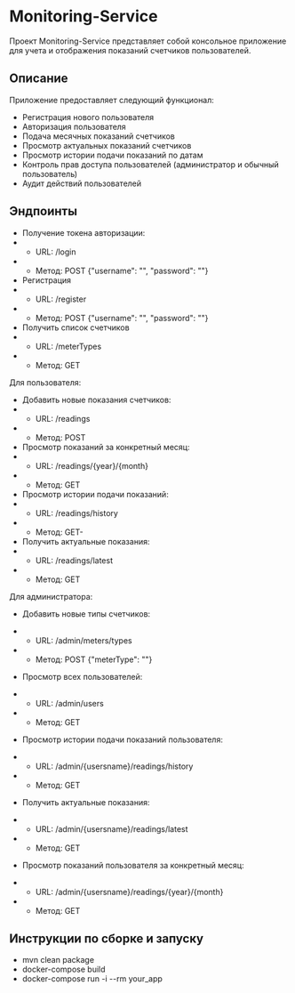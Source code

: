 # Monitoring-Service

Проект Monitoring-Service представляет собой консольное приложение для учета и отображения показаний счетчиков
пользователей.

## Описание

Приложение предоставляет следующий функционал:

- Регистрация нового пользователя
- Авторизация пользователя
- Подача месячных показаний счетчиков
- Просмотр актуальных показаний счетчиков
- Просмотр истории подачи показаний по датам
- Контроль прав доступа пользователей (администратор и обычный пользователь)
- Аудит действий пользователей

## Эндпоинты
- Получение токена авторизации:
- - URL: /login
- - Метод: POST
{"username": "",
"password": ""}
- Регистрация
- - URL: /register
- - Метод: POST
{"username": "",
"password": ""}
- Получить список счетчиков
- - URL: /meterTypes
- - Метод: GET

Для пользователя:

- Добавить новые показания счетчиков:
- - URL: /readings
- - Метод: POST
- Просмотр показаний за конкретный месяц:
- - URL: /readings/{year}/{month}
- - Метод: GET
- Просмотр истории подачи показаний:
- - URL: /readings/history
- - Метод: GET- 
- Получить актуальные показания:
- - URL: /readings/latest
- - Метод: GET


 Для администратора:
- Добавить новые типы счетчиков:
- - URL: /admin/meters/types
- - Метод: POST
{"meterType": ""}

- Просмотр всех пользователей:
- - URL: /admin/users
- - Метод: GET
- Просмотр истории подачи показаний пользователя:
- - URL: /admin/{usersname}/readings/history
- - Метод: GET
- Получить актуальные показания:
- - URL: /admin/{usersname}/readings/latest
- - Метод: GET
- Просмотр показаний пользователя за конкретный месяц:
- - URL: /admin/{usersname}/readings/{year}/{month}
- - Метод: GET



## Инструкции по сборке и запуску

- mvn clean package
- docker-compose build
- docker-compose run -i --rm your_app


